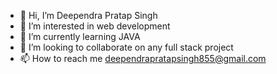 - 👋 Hi, I’m Deependra Pratap Singh
- 👀 I’m interested in web development
- 🌱 I’m currently learning JAVA
- 💞️ I’m looking to collaborate on any full stack project
- 📫 How to reach me deependrapratapsingh855@gmail.com
<!---
deependrapratapsingh855/deependrapratapsingh855 is a ✨ special ✨ repository because its `README.md` (this file) appears on your GitHub profile.
You can click the Preview link to take a look at your changes.
--->
